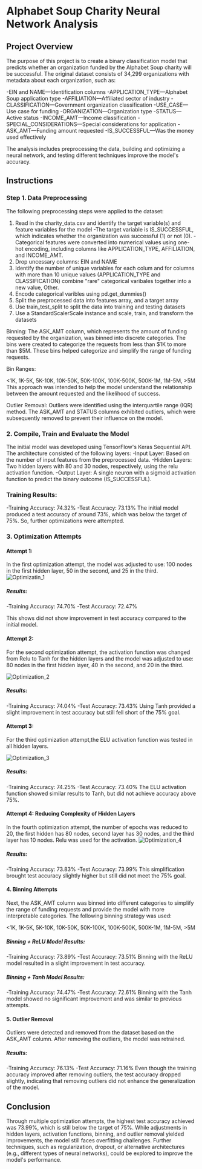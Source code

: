 # Alphabet Soup Charity Neural Network Analysis
## Project Overview
The purpose of this project is to create a binary classification model that predicts whether an organization funded by the Alphabet Soup charity will be successful. The original dataset consists of 34,299 organizations with metadata about each organization, such as:
  
  -EIN and NAME—Identification columns
  -APPLICATION_TYPE—Alphabet Soup application type
  -AFFILIATION—Affiliated sector of industry
  -CLASSIFICATION—Government organization classification
  -USE_CASE—Use case for funding
  -ORGANIZATION—Organization type
  -STATUS—Active status
  -INCOME_AMT—Income classification
  -SPECIAL_CONSIDERATIONS—Special considerations for application
  -ASK_AMT—Funding amount requested
  -IS_SUCCESSFUL—Was the money used effectively

The analysis includes preprocessing the data, building and optimizing a neural network, and testing different techniques improve the model's accuracy.

## Instructions
### Step 1. Data Preprocessing
The following preprocessing steps were applied to the dataset:
1. Read in the charity_data.csv and identify the target variable(s) and feature variables for the model
  -The target variable is IS_SUCCESSFUL, which indicates whether the organization was successful (1) or not (0).
  -Categorical features were converted into numerical values using one-hot encoding, including columns like APPLICATION_TYPE, AFFILIATION, and INCOME_AMT.
2. Drop uncessary columns: EIN and NAME
3. Identify the number of unique variables for each colum and for columns with more than 10 unique values (APPLICATION_TYPE and CLASSIFICATION) combine "rare" categorical varibales together into a new value, Other.
4. Encode categorical varibles using pd.get_dummies()
5. Split the preprocessed data into features array, and a target array
6. Use train_test_split to split the data into training and testing datasets
7. Use a StandardScalerScale instance and scale, train, and transform the datasets  

Binning: The ASK_AMT column, which represents the amount of funding requested by the organization, was binned into discrete categories. The bins were created to categorize the requests from less than $1K to more than $5M. These bins helped categorize and simplify the range of funding requests.

Bin Ranges:

<1K, 1K-5K, 5K-10K, 10K-50K, 50K-100K, 100K-500K, 500K-1M, 1M-5M, >5M
This approach was intended to help the model understand the relationship between the amount requested and the likelihood of success.

Outlier Removal: Outliers were identified using the interquartile range (IQR) method. The ASK_AMT and STATUS columns exhibited outliers, which were subsequently removed to prevent their influence on the model.

### 2. Compile, Train and Evaluate the Model 
The initial model was developed using TensorFlow's Keras Sequential API. The architecture consisted of the following layers:
  -Input Layer: Based on the number of input features from the preprocessed data.
  -Hidden Layers: Two hidden layers with 80 and 30 nodes, respectively, using the relu activation function.
  -Output Layer: A single neuron with a sigmoid activation function to predict the binary outcome (IS_SUCCESSFUL).
  
  ### Training Results:
  -Training Accuracy: 74.32%
  -Test Accuracy: 73.13%
  The initial model produced a test accuracy of around 73%, which was below the target of 75%. So, further optimizations were attempted.

### 3. Optimization Attempts

#### Attempt 1: 
In the first optimization attempt, the model was adjusted to use:
100 nodes in the first hidden layer, 50 in the second, and 25 in the third.
![Optimizatin_1](<img width="1519" alt="Optimization_1 1" src="https://github.com/user-attachments/assets/dbad4fd8-a5af-40bf-b799-0049219a8ba4">
)

##### Results:
-Training Accuracy: 74.70%
-Test Accuracy: 72.47%

This shows did not show improvement in test accuracy compared to the initial model. 

#### Attempt 2: 
For the second optimization attempt, the activation function was changed from Relu to Tanh for the hidden layers and the model was adjusted to use:
80 nodes in the first hidden layer, 40 in the second, and 20 in the third.

![Optimization_2](<img width="1494" alt="Optimization_2 1" src="https://github.com/user-attachments/assets/82bb4b42-76e4-43df-83a8-c7d362e9e78e">
)

##### Results:
-Training Accuracy: 74.04%
-Test Accuracy: 73.43%
Using Tanh provided a slight improvement in test accuracy but still fell short of the 75% goal.

#### Attempt 3:
For the third optimization attempt,the ELU activation function was tested in all hidden layers.

![Optimization_3](<img width="1493" alt="Optimization_3 1" src="https://github.com/user-attachments/assets/0b71ece0-9986-4942-93ad-ca20fbca5b2c">
)

##### Results:

-Training Accuracy: 74.25%
-Test Accuracy: 73.40%
The ELU activation function showed similar results to Tanh, but did not achieve accuracy above 75%.

#### Attempt 4: Reducing Complexity of Hidden Layers
In the fourth optimization attempt, the number of epochs was reduced to 20, the first hidden has 80 nodes, second layer has 30 nodes, and the third layer has 10 nodes. Relu was used for the activation. 
![Optimization_4]()

##### Results:

-Training Accuracy: 73.83%
-Test Accuracy: 73.99%
This simplification brought test accuracy slightly higher but still did not meet the 75% goal.

#### 4. Binning Attempts
Next, the ASK_AMT column was binned into different categories to simplify the range of funding requests and provide the model with more interpretable categories. The following binning strategy was used:

<1K, 1K-5K, 5K-10K, 10K-50K, 50K-100K, 100K-500K, 500K-1M, 1M-5M, >5M

##### Binning + ReLU Model Results:
-Training Accuracy: 73.89%
-Test Accuracy: 73.51%
Binning with the ReLU model resulted in a slight improvement in test accuracy.

##### Binning + Tanh Model Results:
-Training Accuracy: 74.47%
-Test Accuracy: 72.61%
Binning with the Tanh model showed no significant improvement and was similar to previous attempts.

#### 5. Outlier Removal
Outliers were detected and removed from the dataset based on the ASK_AMT column. After removing the outliers, the model was retrained.

##### Results:
-Training Accuracy: 76.13%
-Test Accuracy: 71.16%
Even though the training accuracy improved after removing outliers, the test accuracy dropped slightly, indicating that removing outliers did not enhance the generalization of the model.

## Conclusion
Through multiple optimization attempts, the highest test accuracy achieved was 73.99%, which is still below the target of 75%. While adjustments in hidden layers, activation functions, binning, and outlier removal yielded improvements, the model still faces overfitting challenges. Further techniques, such as regularization, dropout, or alternative architectures (e.g., different types of neural networks), could be explored to improve the model's performance.
